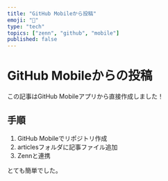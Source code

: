 ```yaml
---
title: "GitHub Mobileから投稿"
emoji: "📱"
type: "tech"
topics: ["zenn", "github", "mobile"]
published: false
---
```


# GitHub Mobileからの投稿

この記事はGitHub Mobileアプリから直接作成しました！

## 手順
1. GitHub Mobileでリポジトリ作成
2. articlesフォルダに記事ファイル追加
3. Zennと連携

とても簡単でした。
